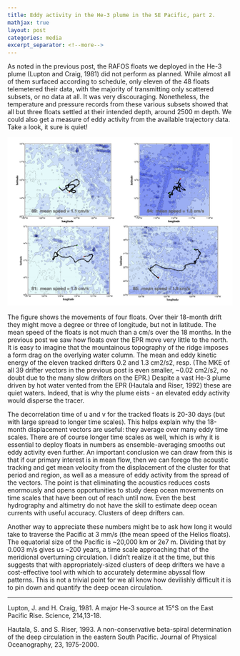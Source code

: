 ```yaml
---
title: Eddy activity in the He-3 plume in the SE Pacific, part 2.
mathjax: true
layout: post
categories: media
excerpt_separator: <!--more-->
---
```

 
As noted in the previous post, the RAFOS floats we deployed in the He-3 plume (Lupton and Craig, 1981) did not perform as planned. While almost all of them surfaced according to schedule, only eleven of the 48 floats telemetered their data, with the majority of transmitting only scattered subsets, or no data at all. It was very discouraging. Nonetheless, the temperature and pressure records from these various subsets showed that all but three floats settled at their intended depth, around 2500 m depth. We could also get a measure of eddy activity from the available trajectory data. Take a look, it sure is quiet! 
<!--more-->

![Helios_eddy_floats.jpeg](/assets/Helios_eddy_floats.jpeg)

The figure shows the movements of four floats. Over their 18-month drift they might move a degree or three of longitude, but not in latitude. The mean speed of the floats is not much than a cm/s over the 18 months. In the previous post we saw how floats over the EPR move very little to the north. It is easy to imagine that the mountainous topography of the ridge imposes a form drag on the overlying water column.  The mean and eddy kinetic energy of the eleven tracked drifters 0.2 and 1.3 cm2/s2, resp.  (The MKE of all 39 drifter vectors in the previous post is even smaller, ~0.02 cm2/s2, no doubt due to the many slow drifters on the EPR.) Despite a vast He-3 plume driven by hot water vented from the EPR (Hautala and Riser, 1992) these are quiet waters. Indeed, that is why the plume eists - an elevated eddy activity would disperse the tracer. 

The decorrelation time of u and v for the tracked floats is 20-30 days (but with large spread to longer time scales). This helps explain why the 18-month displacement vectors are useful: they average over many eddy time scales. There are of course longer time scales as well, which is why it is essential to deploy floats in numbers as ensemble-averaging smooths out eddy activity even further. An important conclusion we can draw from this is that if our primary interest is in mean flow, then we can forego the acoustic tracking and get mean velocity from the displacement of the cluster for that period and region, as well as a measure of eddy activity from the spread of the vectors. The point is that eliminating the acoustics reduces costs enormously and opens opportunities to study deep ocean movements on time scales that have been out of reach until now. Even the best hydrography and altimetry do not have the skill to estimate deep ocean currents with useful accuracy. Clusters of deep drifters can. 

Another way to appreciate these numbers might be to ask how long it would take to traverse the Pacific at 3 mm/s (the mean speed of the Helios floats). The equatorial size of the Pacific is ~20,000 km or 2e7 m. Dividing that by 0.003 m/s gives us ~200 years, a time scale approaching that of the meridional overturning circulation. I didn’t realize it at the time, but this suggests that with appropriately-sized clusters of deep drifters we have a cost-effective tool with which to accurately determine abyssal flow patterns. This is not a trivial point for we all know how devilishly difficult it is to pin down and quantify the deep ocean circulation. 

- - - - -
Lupton, J. and H. Craig, 1981. A major He-3 source at 15°S on the East Pacific Rise. Science, 214,13-18.

Hautala, S. and S. Riser, 1993. A non-conservative beta-spiral determination of the deep circulation in the eastern South Pacific. Journal of Physical Oceanography, 23, 1975-2000. 

